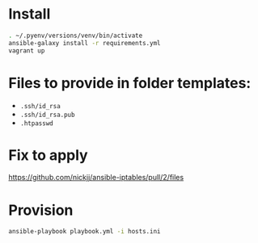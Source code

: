 # Install
```bash
. ~/.pyenv/versions/venv/bin/activate
ansible-galaxy install -r requirements.yml
vagrant up
```

# Files to provide in folder templates:
 - `.ssh/id_rsa`
 - `.ssh/id_rsa.pub`
 - `.htpasswd`

# Fix to apply
https://github.com/nickjj/ansible-iptables/pull/2/files

# Provision
```bash
ansible-playbook playbook.yml -i hosts.ini
```
